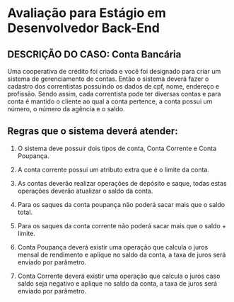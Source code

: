 # Avaliação para Estágio em Desenvolvedor Back-End

## DESCRIÇÃO DO CASO: Conta Bancária 

Uma cooperativa de crédito foi criada e você foi designado para criar um sistema de gerenciamento de contas. Então o sistema deverá fazer o cadastro dos correntistas possuindo os dados de cpf, nome, endereço e profissão. Sendo assim, cada correntista pode ter diversas contas e para conta é mantido o cliente ao qual a conta pertence, a conta possui um número, o número da agência e o saldo.

## Regras que o sistema deverá atender:

1. O sistema deve possuir dois tipos de conta, Conta Corrente e Conta Poupança.

2. A conta corrente possui um atributo extra que é o limite da conta.

3. As contas deverão realizar operações de depósito e saque, todas estas operações deverão atualizar o saldo da conta.

4. Para os saques da conta poupança não poderá sacar mais que o saldo total.

5. Para os saques da conta corrente não poderá sacar mais que o saldo + limite.

6. Conta Poupança deverá existir uma operação que calcula o juros mensal de rendimento e aplique no saldo da conta, a taxa de juros será enviado por parâmetro.

7. Conta Corrente deverá existir uma operação que calcula o juros caso saldo seja negativo e aplique no saldo da conta, a taxa de juros será enviado por parâmetro.

